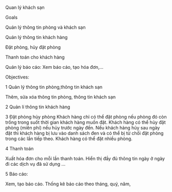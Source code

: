 Quan lý khách sạn

Goals

  Quản lý thông tin phòng và khách sạn

  Quản lý thông tin khách hàng

  Đặt phòng, hủy đặt phòng

  Thanh toán cho khách hàng

  Quản lý báo cáo: Xem báo cáo, tạo hóa đơn,...

Objectives:

1 Quản lý thông tin phòng,thông tin khách sạn

  Thêm, sửa xóa thông tin phòng, thông tin khách sạn
  
2 Quản lí thông tin khách hàng

3 Đặt phòng hủy phòng
 Khách hàng chỉ có thể đặt phòng nếu phòng đó còn trống trong suốt thời gian khách hàng muốn đặt.
 Khách hàng có thể hủy đặt phòng (miên phí) nếu hủy trước ngày đến.
 Nếu khách hàng hủy sau ngày đặt thì khách hàng bị lưu vào danh sách đen và có thể bị từ chối đặt phòng trong các lần tiếp theo.
 Khách hàng có thể đặt nhiều phòng.
 
4 Thanh toán

Xuất hóa đơn cho mỗi lần thanh toán. Hiển thị đầy đủ thông tin ngày ở ngày đi các dịch vụ đã sử dụng ...

5 Báo cáo:
  
  Xem, tạo báo cáo. Thống kê báo cáo theo tháng, quý, năm,
 
